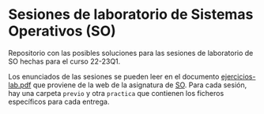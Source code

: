 # Sesiones de laboratorio de Sistemas Operativos (SO)

Repositorio con las posibles soluciones para las sesiones de laboratorio de SO hechas para el curso 22-23Q1.

Los enunciados de las sesiones se pueden leer en el documento [ejercicios-lab.pdf](https://github.com/jianingxu1/SO-FIB/blob/main/ejercicios-lab.pdf) que proviene de la web de la asignatura de [SO](https://docencia.ac.upc.edu/FIB/grau/SO/). Para cada sesión, hay una carpeta `previo` y otra `practica` que contienen los ficheros específicos para cada entrega.

